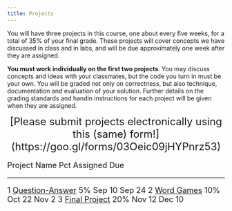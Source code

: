 ```yaml
---
title: Projects
---
```


You will have three projects in this course, one about every five weeks,
for a total of 35% of your final grade. These projects will cover
concepts we have discussed in class and in labs, and will be due
approximately one week after they are assigned.

**You must work individually on the first two projects**. You may
discuss concepts and ideas with your classmates, but the code you turn
in must be your own. You will be graded not only on correctness, but
also technique, documentation and evaluation of your solution. Further
details on the grading standards and handin instructions for each
project will be given when they are assigned.

<div style="text-align:center">
<font size="+2">
 [Please submit projects electronically using this (same) form!](https://goo.gl/forms/03Oeic09jHYPnrz53)
</font>
</div>

<font size="+1">

Project      Name                                                                                                                 Pct Assigned   Due
---------    ---------------------------------------------------                                                                  --- ---------- --------------------
1            [Question-Answer](projects/civic-QA.html)                                                                            5%  Sep 10     Sep 24
2            [Word Games](projects/word-game.html)                                                                                10% Oct 22     Nov 2
3            [Final Project](projects/final.html)                                                                                 20% Nov 12     Dec 10

</font>
